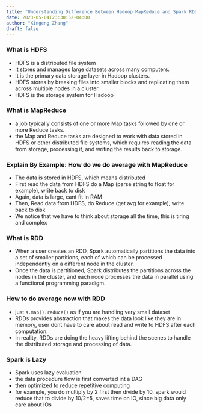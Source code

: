 ```yaml
---
title: "Understanding Difference Between Hadoop MapReduce and Spark RDD"
date: 2023-05-04T23:30:52-04:00
author: "Xingeng Zhang"
draft: false
---
```


### What is HDFS

- HDFS is a distributed file system
- It stores and manages large datasets across many computers.
- It is the primary data storage layer in Hadoop clusters.
- HDFS stores by breaking files into smaller blocks and replicating them across multiple nodes in a cluster.
- HDFS is the storage system for Hadoop

### What is MapReduce

- a job typically consists of one or more Map tasks followed by one or more Reduce tasks.
- the Map and Reduce tasks are designed to work with data stored in HDFS or other distributed file systems, which requires reading the data from storage, processing it, and writing the results back to storage.

### Explain By Example: How do we do average with MapReduce

- The data is stored in HDFS, which means distributed
- First read the data from HDFS do a Map (parse string to float for example), write back to disk
- Again, data is large, cant fit in RAM
- Then, Read data from HDFS, do Reduce (get avg for example), write back to disk
- We notice that we have to think about storage all the time, this is tiring and complex

### What is RDD

- When a user creates an RDD, Spark automatically partitions the data into a set of smaller partitions, each of which can be processed independently on a different node in the cluster.
- Once the data is partitioned, Spark distributes the partitions across the nodes in the cluster, and each node processes the data in parallel using a functional programming paradigm.

### How to do average now with RDD

- just `s.map().reduce()` as if you are handling very small dataset
- RDDs provides abstraction that makes the data look like they are in memory, user dont have to care about read and write to HDFS after each computation.
- In reality, RDDs are doing the heavy lifting behind the scenes to handle the distributed storage and processing of data.

### Spark is Lazy

- Spark uses lazy evaluation
- the data procedure flow is first converted int a DAG
- then optimized to reduce repetitive computing
- for example, you do multiply by 2 first then divide by 10, spark would reduce that to divide by 10/2=5, saves time on IO, since big data only care about IOs
